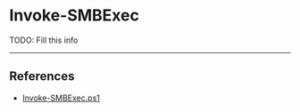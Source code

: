 # Invoke-SMBExec

TODO: Fill this info

---
## References

- [Invoke-SMBExec.ps1](https://github.com/BC-SECURITY/Empire/blob/main/empire/server/data/module_source/lateral_movement/Invoke-SMBExec.ps1)